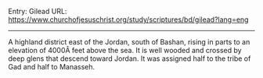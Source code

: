 Entry: Gilead
URL: https://www.churchofjesuschrist.org/study/scriptures/bd/gilead?lang=eng

---

A highland district east of the Jordan, south of Bashan, rising in parts to an elevation of 4000Â feet above the sea. It is well wooded and crossed by deep glens that descend toward Jordan. It was assigned half to the tribe of Gad and half to Manasseh.
